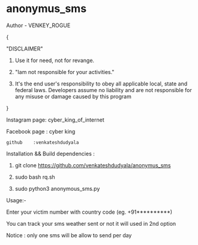 # anonymus_sms
Author - VENKEY_ROGUE


{

"DISCLAIMER"


1. Use it for need, not for revange.

2. "Iam not responsible for your activities."

3. It's the end user's responsibility to obey all applicable local, state and federal laws. Developers assume no liability and are not responsible for any misuse or damage caused by this program

}

Instagram page: cyber_king_of_internet

Facebook page : cyber king

    github    :venkateshdudyala


Installation && Build dependencies :
 


1. git clone https://github.com/venkateshdudyala/anonymus_sms 


2. sudo bash rq.sh


3. sudo python3 anonymous_sms.py






Usage:-


Enter your victim number with country code (eg. +91**********)

You can track your sms weather sent or not it will used in 2nd option

Notice : only one sms will be allow to send per day
